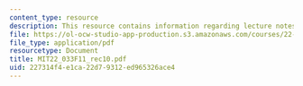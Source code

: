 ```yaml
---
content_type: resource
description: This resource contains information regarding lecture notes.
file: https://ol-ocw-studio-app-production.s3.amazonaws.com/courses/22-033-nuclear-systems-design-project-fall-2011/227314f4e1ca22d79312ed965326ace4_MIT22_033F11_rec10.pdf
file_type: application/pdf
resourcetype: Document
title: MIT22_033F11_rec10.pdf
uid: 227314f4-e1ca-22d7-9312-ed965326ace4
---
```

